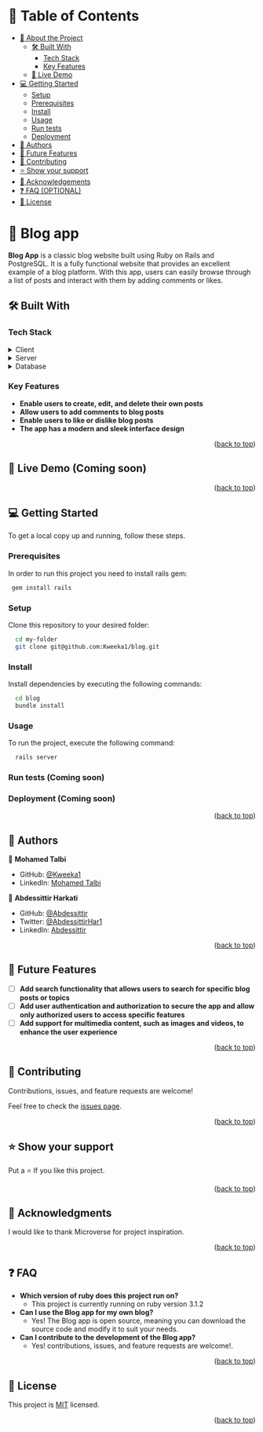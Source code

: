 <a name="readme-top"></a>

<!-- TABLE OF CONTENTS -->

# 📗 Table of Contents

- [📖 About the Project](#about-project)
    - [🛠 Built With](#built-with)
        - [Tech Stack](#tech-stack)
        - [Key Features](#key-features)
    - [🚀 Live Demo](#live-demo)
- [💻 Getting Started](#getting-started)
    - [Setup](#setup)
    - [Prerequisites](#prerequisites)
    - [Install](#install)
    - [Usage](#usage)
    - [Run tests](#run-tests)
    - [Deployment](#triangular_flag_on_post-deployment)
- [👥 Authors](#authors)
- [🔭 Future Features](#future-features)
- [🤝 Contributing](#contributing)
- [⭐️ Show your support](#support)
- [🙏 Acknowledgements](#acknowledgements)
- [❓ FAQ (OPTIONAL)](#faq)
- [📝 License](#license)

<!-- PROJECT DESCRIPTION -->

# 📖 Blog app <a name="about-project"></a>

**Blog App** is a classic blog website built using Ruby on Rails and PostgreSQL. It is a fully functional website that provides an excellent example of a blog platform. With this app, users can easily browse through a list of posts and interact with them by adding comments or likes.

## 🛠 Built With <a name="built-with"></a>

### Tech Stack <a name="tech-stack"></a>

<details>
  <summary>Client</summary>
  <ul>
    <li>HTML</li>
    <li>CSS</li>
    <li>JavaScript</li>
  </ul>
</details>

<details>
  <summary>Server</summary>
  <ul>
    <li><a href="https://rubyonrails.org/">Ruby On Rails</a></li>
  </ul>
</details>

<details>
<summary>Database</summary>
  <ul>
    <li><a href="https://www.postgresql.org/">PostgreSQL</a></li>
  </ul>
</details>

<!-- Features -->

### Key Features <a name="key-features"></a>

- **Enable users to create, edit, and delete their own posts**
- **Allow users to add comments to blog posts**
- **Enable users to like or dislike blog posts**
- **The app has a modern and sleek interface design**

<p align="right">(<a href="#readme-top">back to top</a>)</p>

<!-- LIVE DEMO -->

## 🚀 Live Demo (Coming soon) <a name="live-demo"></a>

<p align="right">(<a href="#readme-top">back to top</a>)</p>

<!-- GETTING STARTED -->

## 💻 Getting Started <a name="getting-started"></a>

To get a local copy up and running, follow these steps.

### Prerequisites

In order to run this project you need to install rails gem:

```sh
 gem install rails
```

### Setup

Clone this repository to your desired folder:

```sh
  cd my-folder
  git clone git@github.com:Kweeka1/blog.git
```

### Install

Install dependencies by executing the following commands:

```sh
  cd blog
  bundle install
```

### Usage

To run the project, execute the following command:

```sh
  rails server
```

### Run tests (Coming soon)

<!--
To run tests, run the following command:

```sh

```
-->

### Deployment (Coming soon)

<!--
You can deploy this project using:

Example:

```sh

```
 -->

<p align="right">(<a href="#readme-top">back to top</a>)</p>

<!-- AUTHORS -->

## 👥 Authors <a name="authors"></a>

👤 **Mohamed Talbi**

- GitHub: [@Kweeka1](https://github.com/Kweeka1)
- LinkedIn: [Mohamed Talbi](https://www.linkedin.com/in/moetalbi/)

👤 **Abdessittir Harkati**

- GitHub: [@Abdessittir](https://github.com/Abdessittir)
- Twitter: [@AbdessittirHar1](https://twitter.com/AbdessittirHar1)
- LinkedIn: [Abdessittir](https://www.linkedin.com/in/abdessittirharkati/)

<p align="right">(<a href="#readme-top">back to top</a>)</p>

<!-- FUTURE FEATURES -->

## 🔭 Future Features <a name="future-features"></a>

- [ ] **Add search functionality that allows users to search for specific blog posts or topics**
- [ ] **Add user authentication and authorization to secure the app and allow only authorized users to access specific features**
- [ ] **Add support for multimedia content, such as images and videos, to enhance the user experience**

<p align="right">(<a href="#readme-top">back to top</a>)</p>

<!-- CONTRIBUTING -->

## 🤝 Contributing <a name="contributing"></a>

Contributions, issues, and feature requests are welcome!

Feel free to check the [issues page](../../issues/).

<p align="right">(<a href="#readme-top">back to top</a>)</p>

<!-- SUPPORT -->

## ⭐️ Show your support <a name="support"></a>

Put a ⭐️ If you like this project.

<p align="right">(<a href="#readme-top">back to top</a>)</p>

<!-- ACKNOWLEDGEMENTS -->

## 🙏 Acknowledgments <a name="acknowledgements"></a>

I would like to thank Microverse for project inspiration.

<p align="right">(<a href="#readme-top">back to top</a>)</p>

<!-- FAQ -->

## ❓ FAQ <a name="faq"></a>

- **Which version of ruby does this project run on?**
    - This project is currently running on ruby version 3.1.2
- **Can I use the Blog app for my own blog?**
    - Yes! The Blog app is open source, meaning you can download the source code and modify it to suit your needs.
- **Can I contribute to the development of the Blog app?**
    - Yes! contributions, issues, and feature requests are welcome!.
<p align="right">(<a href="#readme-top">back to top</a>)</p>

<!-- LICENSE -->

## 📝 License <a name="license"></a>

This project is [MIT](./MIT.md) licensed.

<p align="right">(<a href="#readme-top">back to top</a>)</p>
